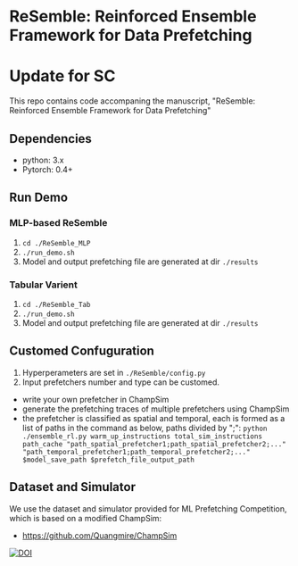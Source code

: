 # ReSemble: Reinforced Ensemble Framework for Data Prefetching
# Update for SC
This repo contains code accompaning the manuscript, "ReSemble: Reinforced Ensemble Framework for Data Prefetching"
## Dependencies
* python: 3.x
* Pytorch: 0.4+

## Run Demo
### MLP-based ReSemble
1. `cd ./ReSemble_MLP`
2. `./run_demo.sh`
3. Model and output prefetching file are generated at dir `./results`

### Tabular Varient
1. `cd ./ReSemble_Tab`
2. `./run_demo.sh`
3. Model and output prefetching file are generated at dir `./results`

## Customed Confuguration
1. Hyperperameters are set in `./ReSemble/config.py`
2. Input prefetchers number and type can be customed.
  * write your own prefetcher in ChampSim
  * generate the prefetching traces of multiple prefetchers using ChampSim
  * the prefetcher is classified as spatial and temporal, each is formed as a list of paths in the command as below, paths divided by ";":
  ```python ./ensemble_rl.py warm_up_instructions total_sim_instructions path_cache "path_spatial_prefetcher1;path_spatial_prefetcher2;..." "path_temporal_prefetcher1;path_temporal_prefetcher2;..." $model_save_path $prefetch_file_output_path```
 
 ## Dataset and Simulator
 We use the dataset and simulator provided for ML Prefetching Competition, which is based on a modified ChampSim:
 * https://github.com/Quangmire/ChampSim

[![DOI](https://zenodo.org/badge/394989763.svg)](https://zenodo.org/badge/latestdoi/394989763)

